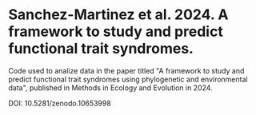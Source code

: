 # Sanchez-Martinez et al. 2024. A framework to study and predict functional trait syndromes.
Code used to analize data in the paper titled "A framework to study and predict functional trait syndromes using phylogenetic and environmental data", published in Methods in Ecology and Evolution in 2024.

DOI: 10.5281/zenodo.10653998
